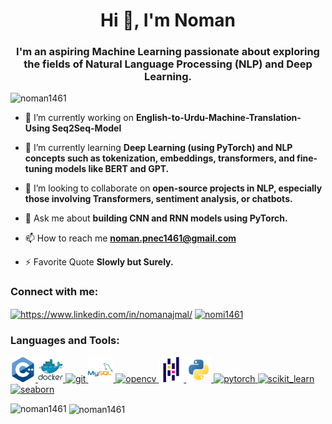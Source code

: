 <h1 align="center">Hi 👋, I'm Noman</h1>
<h3 align="center">I'm an aspiring Machine Learning passionate about exploring the fields of Natural Language Processing (NLP) and Deep Learning.</h3>

<p align="left"> <img src="https://komarev.com/ghpvc/?username=noman1461&label=Stalkers&color=0e75b6&style=flat" alt="noman1461" /> </p>

- 🔭 I’m currently working on **English-to-Urdu-Machine-Translation-Using Seq2Seq-Model**

- 🌱 I’m currently learning **Deep Learning (using PyTorch) and NLP concepts such as tokenization, embeddings, transformers, and fine-tuning models like BERT and GPT.**

- 👯 I’m looking to collaborate on **open-source projects in NLP, especially those involving Transformers, sentiment analysis, or chatbots.**

- 💬 Ask me about **building CNN and RNN models using PyTorch.**

- 📫 How to reach me **noman.pnec1461@gmail.com**

- ⚡ Favorite Quote **Slowly but Surely.**

<h3 align="left">Connect with me:</h3>
<p align="left">
<a href="https://linkedin.com/in/https://www.linkedin.com/in/nomanajmal/" target="blank"><img align="center" src="https://raw.githubusercontent.com/rahuldkjain/github-profile-readme-generator/master/src/images/icons/Social/linked-in-alt.svg" alt="https://www.linkedin.com/in/nomanajmal/" height="30" width="40" /></a>
<a href="https://www.leetcode.com/nomi1461" target="blank"><img align="center" src="https://raw.githubusercontent.com/rahuldkjain/github-profile-readme-generator/master/src/images/icons/Social/leet-code.svg" alt="nomi1461" height="30" width="40" /></a>
</p>

<h3 align="left">Languages and Tools:</h3>
<p align="left"> <a href="https://www.w3schools.com/cpp/" target="_blank" rel="noreferrer"> <img src="https://raw.githubusercontent.com/devicons/devicon/master/icons/cplusplus/cplusplus-original.svg" alt="cplusplus" width="40" height="40"/> </a> <a href="https://www.docker.com/" target="_blank" rel="noreferrer"> <img src="https://raw.githubusercontent.com/devicons/devicon/master/icons/docker/docker-original-wordmark.svg" alt="docker" width="40" height="40"/> </a> <a href="https://git-scm.com/" target="_blank" rel="noreferrer"> <img src="https://www.vectorlogo.zone/logos/git-scm/git-scm-icon.svg" alt="git" width="40" height="40"/> </a> <a href="https://www.mysql.com/" target="_blank" rel="noreferrer"> <img src="https://raw.githubusercontent.com/devicons/devicon/master/icons/mysql/mysql-original-wordmark.svg" alt="mysql" width="40" height="40"/> </a> <a href="https://opencv.org/" target="_blank" rel="noreferrer"> <img src="https://www.vectorlogo.zone/logos/opencv/opencv-icon.svg" alt="opencv" width="40" height="40"/> </a> <a href="https://pandas.pydata.org/" target="_blank" rel="noreferrer"> <img src="https://raw.githubusercontent.com/devicons/devicon/2ae2a900d2f041da66e950e4d48052658d850630/icons/pandas/pandas-original.svg" alt="pandas" width="40" height="40"/> </a> <a href="https://www.python.org" target="_blank" rel="noreferrer"> <img src="https://raw.githubusercontent.com/devicons/devicon/master/icons/python/python-original.svg" alt="python" width="40" height="40"/> </a> <a href="https://pytorch.org/" target="_blank" rel="noreferrer"> <img src="https://www.vectorlogo.zone/logos/pytorch/pytorch-icon.svg" alt="pytorch" width="40" height="40"/> </a> <a href="https://scikit-learn.org/" target="_blank" rel="noreferrer"> <img src="https://upload.wikimedia.org/wikipedia/commons/0/05/Scikit_learn_logo_small.svg" alt="scikit_learn" width="40" height="40"/> </a> <a href="https://seaborn.pydata.org/" target="_blank" rel="noreferrer"> <img src="https://seaborn.pydata.org/_images/logo-mark-lightbg.svg" alt="seaborn" width="40" height="40"/> </a> </p>

<p><img align="left" src="https://github-readme-stats.vercel.app/api/top-langs?username=noman1461&show_icons=true&locale=en&layout=compact" alt="noman1461" /></p>

<p>&nbsp;<img align="center" src="https://github-readme-stats.vercel.app/api?username=noman1461&show_icons=true&locale=en" alt="noman1461" /></p>
